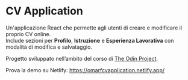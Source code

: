 # CV Application

Un'applicazione React che permette agli utenti di creare e modificare il proprio CV online.  
Include sezioni per **Profilo**, **Istruzione** e **Esperienza Lavorativa** con modalità di modifica e salvataggio.  

Progetto sviluppato nell’ambito del corso di [The Odin Project](https://www.theodinproject.com/).

Prova la demo su Netlify: https://omarfcvapplication.netlify.app/

